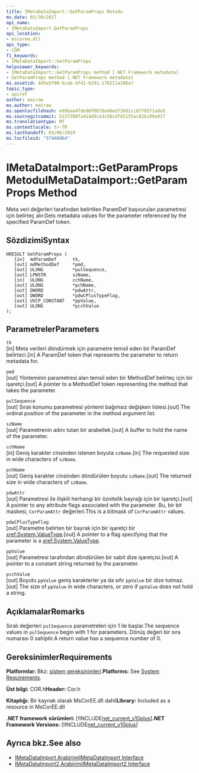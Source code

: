 ```yaml
---
title: IMetaDataImport::GetParamProps Metodu
ms.date: 03/30/2017
api_name:
- IMetaDataImport.GetParamProps
api_location:
- mscoree.dll
api_type:
- COM
f1_keywords:
- IMetaDataImport::GetParamProps
helpviewer_keywords:
- IMetaDataImport::GetParamProps method [.NET Framework metadata]
- GetParamProps method [.NET Framework metadata]
ms.assetid: 4d5e5f00-bcab-4f41-b191-176511a186a7
topic_type:
- apiref
author: mairaw
ms.author: mairaw
ms.openlocfilehash: ed9bae4fde96f0878e40ed73b81cc8776571ada5
ms.sourcegitcommit: 5137208fa414d9ca3c58cdfd2155ac81bc89e917
ms.translationtype: MT
ms.contentlocale: tr-TR
ms.lasthandoff: 03/06/2019
ms.locfileid: "57468064"
---
```

# <a name="imetadataimportgetparamprops-method"></a><span data-ttu-id="4dc16-102">IMetaDataImport::GetParamProps Metodu</span><span class="sxs-lookup"><span data-stu-id="4dc16-102">IMetaDataImport::GetParamProps Method</span></span>
<span data-ttu-id="4dc16-103">Meta veri değerleri tarafından belirtilen ParamDef başvurulan parametresi için belirteç alır.</span><span class="sxs-lookup"><span data-stu-id="4dc16-103">Gets metadata values for the parameter referenced by the specified ParamDef token.</span></span>  
  
## <a name="syntax"></a><span data-ttu-id="4dc16-104">Sözdizimi</span><span class="sxs-lookup"><span data-stu-id="4dc16-104">Syntax</span></span>  
  
```  
HRESULT GetParamProps (  
   [in]  mdParamDef      tk,  
   [out] mdMethodDef     *pmd,  
   [out] ULONG           *pulSequence,  
   [out] LPWSTR          szName,  
   [in]  ULONG           cchName,  
   [out] ULONG           *pchName,  
   [out] DWORD           *pdwAttr,  
   [out] DWORD           *pdwCPlusTypeFlag,  
   [out] UVCP_CONSTANT   *ppValue,  
   [out] ULONG           *pcchValue  
);  
```  
  
## <a name="parameters"></a><span data-ttu-id="4dc16-105">Parametreler</span><span class="sxs-lookup"><span data-stu-id="4dc16-105">Parameters</span></span>  
 `tk`  
 <span data-ttu-id="4dc16-106">[in] Meta verileri döndürmek için parametre temsil eden bir ParamDef belirteci.</span><span class="sxs-lookup"><span data-stu-id="4dc16-106">[in] A ParamDef token that represents the parameter to return metadata for.</span></span>  
  
 `pmd`  
 <span data-ttu-id="4dc16-107">[out] Yönteminin parametresi alan temsil eden bir MethodDef belirteç için bir işaretçi.</span><span class="sxs-lookup"><span data-stu-id="4dc16-107">[out] A pointer to a MethodDef token representing the method that takes the parameter.</span></span>  
  
 `pulSequence`  
 <span data-ttu-id="4dc16-108">[out] Sıralı konumu parametresi yöntemi bağımsız değişken listesi.</span><span class="sxs-lookup"><span data-stu-id="4dc16-108">[out] The ordinal position of the parameter in the method argument list.</span></span>  
  
 `szName`  
 <span data-ttu-id="4dc16-109">[out] Parametrenin adını tutan bir arabellek.</span><span class="sxs-lookup"><span data-stu-id="4dc16-109">[out] A buffer to hold the name of the parameter.</span></span>  
  
 `cchName`  
 <span data-ttu-id="4dc16-110">[in] Geniş karakter cinsinden istenen boyuta `szName`.</span><span class="sxs-lookup"><span data-stu-id="4dc16-110">[in] The requested size in wide characters of `szName`.</span></span>  
  
 `pchName`  
 <span data-ttu-id="4dc16-111">[out] Geniş karakter cinsinden döndürülen boyutu `szName`.</span><span class="sxs-lookup"><span data-stu-id="4dc16-111">[out] The returned size in wide characters of `szName`.</span></span>  
  
 `pdwAttr`  
 <span data-ttu-id="4dc16-112">[out] Parametresi ile ilişkili herhangi bir öznitelik bayrağı için bir işaretçi.</span><span class="sxs-lookup"><span data-stu-id="4dc16-112">[out] A pointer to any attribute flags associated with the parameter.</span></span> <span data-ttu-id="4dc16-113">Bu, bir bit maskesi, `CorParamAttr` değerleri.</span><span class="sxs-lookup"><span data-stu-id="4dc16-113">This is a bitmask of `CorParamAttr` values.</span></span>  
  
 `pdwCPlusTypeFlag`  
 <span data-ttu-id="4dc16-114">[out] Parametre belirten bir bayrak için bir işaretçi bir <xref:System.ValueType>.</span><span class="sxs-lookup"><span data-stu-id="4dc16-114">[out] A pointer to a flag specifying that the parameter is a <xref:System.ValueType>.</span></span>  
  
 `ppValue`  
 <span data-ttu-id="4dc16-115">[out] Parametresi tarafından döndürülen bir sabit dize işaretçisi.</span><span class="sxs-lookup"><span data-stu-id="4dc16-115">[out] A pointer to a constant string returned by the parameter.</span></span>  
  
 `pcchValue`  
 <span data-ttu-id="4dc16-116">[out] Boyutu `ppValue` geniş karakterler ya da sıfır `ppValue` bir dize tutmaz.</span><span class="sxs-lookup"><span data-stu-id="4dc16-116">[out] The size of `ppValue` in wide characters, or zero if `ppValue` does not hold a string.</span></span>  
  
## <a name="remarks"></a><span data-ttu-id="4dc16-117">Açıklamalar</span><span class="sxs-lookup"><span data-stu-id="4dc16-117">Remarks</span></span>

<span data-ttu-id="4dc16-118">Sıralı değerleri `pulSequence` parametreleri için 1 ile başlar.</span><span class="sxs-lookup"><span data-stu-id="4dc16-118">The sequence values in `pulSequence` begin with 1 for parameters.</span></span> <span data-ttu-id="4dc16-119">Dönüş değeri bir sıra numarası 0 sahiptir.</span><span class="sxs-lookup"><span data-stu-id="4dc16-119">A return value has a sequence number of 0.</span></span>

## <a name="requirements"></a><span data-ttu-id="4dc16-120">Gereksinimler</span><span class="sxs-lookup"><span data-stu-id="4dc16-120">Requirements</span></span>  
 <span data-ttu-id="4dc16-121">**Platformlar:** Bkz: [sistem gereksinimleri](../../../../docs/framework/get-started/system-requirements.md).</span><span class="sxs-lookup"><span data-stu-id="4dc16-121">**Platforms:** See [System Requirements](../../../../docs/framework/get-started/system-requirements.md).</span></span>  
  
 <span data-ttu-id="4dc16-122">**Üst bilgi:** COR.h</span><span class="sxs-lookup"><span data-stu-id="4dc16-122">**Header:** Cor.h</span></span>  
  
 <span data-ttu-id="4dc16-123">**Kitaplığı:** Bir kaynak olarak MsCorEE.dll dahil</span><span class="sxs-lookup"><span data-stu-id="4dc16-123">**Library:** Included as a resource in MsCorEE.dll</span></span>  
  
 <span data-ttu-id="4dc16-124">**.NET framework sürümleri:** [!INCLUDE[net_current_v10plus](../../../../includes/net-current-v10plus-md.md)]</span><span class="sxs-lookup"><span data-stu-id="4dc16-124">**.NET Framework Versions:** [!INCLUDE[net_current_v10plus](../../../../includes/net-current-v10plus-md.md)]</span></span>  
  
## <a name="see-also"></a><span data-ttu-id="4dc16-125">Ayrıca bkz.</span><span class="sxs-lookup"><span data-stu-id="4dc16-125">See also</span></span>
- [<span data-ttu-id="4dc16-126">IMetaDataImport Arabirimi</span><span class="sxs-lookup"><span data-stu-id="4dc16-126">IMetaDataImport Interface</span></span>](../../../../docs/framework/unmanaged-api/metadata/imetadataimport-interface.md)
- [<span data-ttu-id="4dc16-127">IMetaDataImport2 Arabirimi</span><span class="sxs-lookup"><span data-stu-id="4dc16-127">IMetaDataImport2 Interface</span></span>](../../../../docs/framework/unmanaged-api/metadata/imetadataimport2-interface.md)
